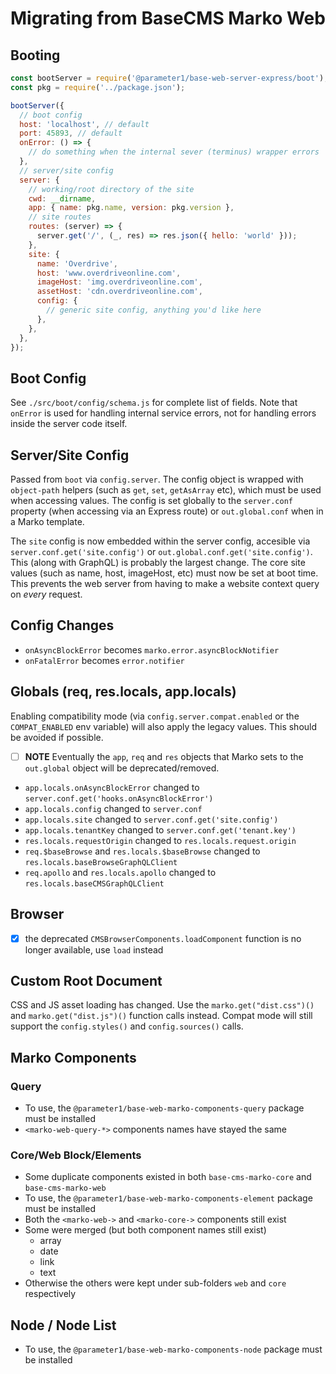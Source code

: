 # Migrating from BaseCMS Marko Web

## Booting
```js
const bootServer = require('@parameter1/base-web-server-express/boot');
const pkg = require('../package.json');

bootServer({
  // boot config
  host: 'localhost', // default
  port: 45893, // default
  onError: () => {
    // do something when the internal sever (terminus) wrapper errors
  },
  // server/site config
  server: {
    // working/root directory of the site
    cwd: __dirname,
    app: { name: pkg.name, version: pkg.version },
    // site routes
    routes: (server) => {
      server.get('/', (_, res) => res.json({ hello: 'world' }));
    },
    site: {
      name: 'Overdrive',
      host: 'www.overdriveonline.com',
      imageHost: 'img.overdriveonline.com',
      assetHost: 'cdn.overdriveonline.com',
      config: {
        // generic site config, anything you'd like here
      },
    },
  },
});
```

## Boot Config
See `./src/boot/config/schema.js` for complete list of fields. Note that `onError` is used for handling internal service errors, not for handling errors inside the server code itself.

## Server/Site Config
Passed from `boot` via `config.server`. The config object is wrapped with `object-path` helpers (such as `get`, `set`, `getAsArray` etc), which must be used when accessing values. The config is set globally to the `server.conf` property (when accessing via an Express route) or `out.global.conf` when in a Marko template.

The `site` config is now embedded within the server config, accesible via `server.conf.get('site.config')` or `out.global.conf.get('site.config')`. This (along with GraphQL) is probably the largest change. The core site values (such as name, host, imageHost, etc) must now be set at boot time. This prevents the web server from having to make a website context query on _every_ request.

## Config Changes
- `onAsyncBlockError` becomes `marko.error.asyncBlockNotifier`
- `onFatalError` becomes `error.notifier`

## Globals (req, res.locals, app.locals)
Enabling compatibility mode (via `config.server.compat.enabled` or the `COMPAT_ENABLED` env variable) will also apply the legacy values. This should be avoided if possible.

- [ ] **NOTE** Eventually the `app`, `req` and `res` objects that Marko sets to the `out.global` object will be deprecated/removed.

- `app.locals.onAsyncBlockError` changed to `server.conf.get('hooks.onAsyncBlockError')`
- `app.locals.config` changed to `server.conf`
- `app.locals.site` changed to `server.conf.get('site.config')`
- `app.locals.tenantKey` changed to `server.conf.get('tenant.key')`
- `res.locals.requestOrigin` changed to `res.locals.request.origin`
- `req.$baseBrowse` and `res.locals.$baseBrowse` changed to `res.locals.baseBrowseGraphQLClient`
- `req.apollo` and `res.locals.apollo` changed to `res.locals.baseCMSGraphQLClient`

## Browser
- [x] the deprecated `CMSBrowserComponents.loadComponent` function is no longer available, use `load` instead

## Custom Root Document
CSS and JS asset loading has changed. Use the `marko.get("dist.css")()` and `marko.get("dist.js")()` function calls instead. Compat mode will still support the `config.styles()` and `config.sources()` calls.

## Marko Components
### Query
- To use, the `@parameter1/base-web-marko-components-query` package must be installed
- `<marko-web-query-*>` components names have stayed the same

### Core/Web Block/Elements
- Some duplicate components existed in both `base-cms-marko-core` and `base-cms-marko-web`
- To use, the `@parameter1/base-web-marko-components-element` package must be installed
- Both the `<marko-web->` and `<marko-core->` components still exist
- Some were merged (but both component names still exist)
  - array
  - date
  - link
  - text
- Otherwise the others were kept under sub-folders `web` and `core` respectively

## Node / Node List
- To use, the `@parameter1/base-web-marko-components-node` package must be installed
